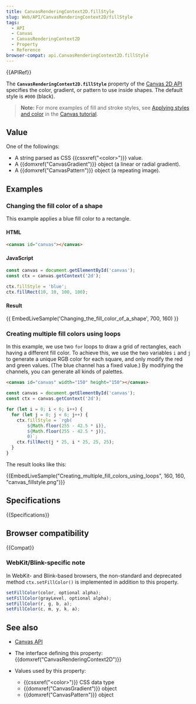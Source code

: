 ```yaml
---
title: CanvasRenderingContext2D.fillStyle
slug: Web/API/CanvasRenderingContext2D/fillStyle
tags:
  - API
  - Canvas
  - CanvasRenderingContext2D
  - Property
  - Reference
browser-compat: api.CanvasRenderingContext2D.fillStyle
---
```

{{APIRef}}

The
**`CanvasRenderingContext2D.fillStyle`**
property of the [Canvas 2D API](/en-US/docs/Web/API/Canvas_API) specifies the
color, gradient, or pattern to use inside shapes. The default style is `#000`
(black).

> **Note:** For more examples of fill and stroke styles, see [Applying styles and color](/en-US/docs/Web/API/Canvas_API/Tutorial/Applying_styles_and_colors) in the [Canvas tutorial](/en-US/docs/Web/API/Canvas_API/Tutorial).

## Value

One of the followings:

- A string parsed as CSS {{cssxref("&lt;color&gt;")}} value.
- A {{domxref("CanvasGradient")}} object (a linear or radial gradient).
- A {{domxref("CanvasPattern")}} object (a repeating image).

## Examples

### Changing the fill color of a shape

This example applies a blue fill color to a rectangle.

#### HTML

```html
<canvas id="canvas"></canvas>
```

#### JavaScript

```js
const canvas = document.getElementById('canvas');
const ctx = canvas.getContext('2d');

ctx.fillStyle = 'blue';
ctx.fillRect(10, 10, 100, 100);
```

#### Result

{{ EmbedLiveSample('Changing_the_fill_color_of_a_shape', 700, 160) }}

### Creating multiple fill colors using loops

In this example, we use two `for` loops to draw a grid of rectangles, each
having a different fill color. To achieve this, we use the two variables `i`
and `j` to generate a unique RGB color for each square, and only modify the
red and green values. (The blue channel has a fixed value.) By modifying the channels,
you can generate all kinds of palettes.

```html hidden
<canvas id="canvas" width="150" height="150"></canvas>
```

```js
const canvas = document.getElementById('canvas');
const ctx = canvas.getContext('2d');

for (let i = 0; i < 6; i++) {
  for (let j = 0; j < 6; j++) {
    ctx.fillStyle = `rgb(
        ${Math.floor(255 - 42.5 * i)},
        ${Math.floor(255 - 42.5 * j)},
        0)`;
    ctx.fillRect(j * 25, i * 25, 25, 25);
  }
}
```

The result looks like this:

{{EmbedLiveSample("Creating_multiple_fill_colors_using_loops", 160, 160,
  "canvas_fillstyle.png")}}

## Specifications

{{Specifications}}

## Browser compatibility

{{Compat}}

### WebKit/Blink-specific note

In WebKit- and Blink-based browsers, the non-standard and deprecated method
`ctx.setFillColor()` is implemented in addition to this property.

```js
setFillColor(color, optional alpha);
setFillColor(grayLevel, optional alpha);
setFillColor(r, g, b, a);
setFillColor(c, m, y, k, a);
```

## See also

- [Canvas API](/en-US/docs/Web/API/Canvas_API)
- The interface defining this property: {{domxref("CanvasRenderingContext2D")}}
- Values used by this property:

  - {{cssxref("&lt;color&gt;")}} CSS data type
  - {{domxref("CanvasGradient")}} object
  - {{domxref("CanvasPattern")}} object
